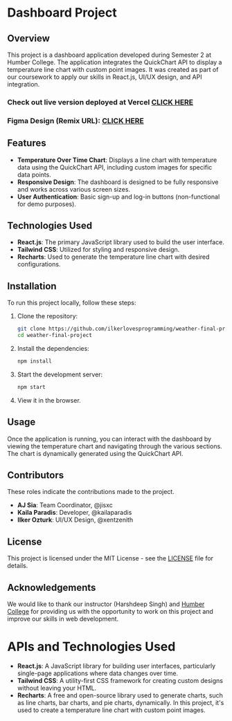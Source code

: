 # Dashboard Project

## Overview
This project is a dashboard application developed during Semester 2 at Humber College. The application integrates the QuickChart API to display a temperature line chart with custom point images. It was created as part of our coursework to apply our skills in React.js, UI/UX design, and API integration.

### Check out live version deployed at Vercel [CLICK HERE](https://weather-final-project.theilker.com/)
### Figma Design (Remix URL): [CLICK HERE](https://www.figma.com/design/jKatsLWXgnzPyvD5s3n9OZ/CPAN144-Weather-App?node-id=2-85&t=8gADczswpfQLeRGL-1)

## Features
- **Temperature Over Time Chart**: Displays a line chart with temperature data using the QuickChart API, including custom images for specific data points.
- **Responsive Design**: The dashboard is designed to be fully responsive and works across various screen sizes.
- **User Authentication**: Basic sign-up and log-in buttons (non-functional for demo purposes).

## Technologies Used
- **React.js**: The primary JavaScript library used to build the user interface.
- **Tailwind CSS**: Utilized for styling and responsive design.
- **Recharts**: Used to generate the temperature line chart with desired configurations.

## Installation
To run this project locally, follow these steps:

1. Clone the repository:
   ```bash
   git clone https://github.com/ilkerlovesprogramming/weather-final-project.git
   cd weather-final-project
   ```
2. Install the dependencies:
   ```bash
   npm install
   ```
3. Start the development server:
   ```bash
   npm start
   ```
4. View it in the browser.

## Usage
Once the application is running, you can interact with the dashboard by viewing the temperature chart and navigating through the various sections. The chart is dynamically generated using the QuickChart API.

## Contributors
These roles indicate the contributions made to the project.
- **AJ Sia**: Team Coordinator, @jisxc
- **Kaila Paradis**: Developer, @kailaparadis
- **Ilker Ozturk**: UI/UX Design, @xentzenith

## License
This project is licensed under the MIT License - see the [LICENSE](LICENSE) file for details.

## Acknowledgements
We would like to thank our instructor (Harshdeep Singh) and [Humber College](https://humber.ca) for providing us with the opportunity to work on this project and improve our skills in web development.

# APIs and Technologies Used
- **React.js**: A JavaScript library for building user interfaces, particularly single-page applications where data changes over time.
- **Tailwind CSS**: A utility-first CSS framework for creating custom designs without leaving your HTML.
- **Recharts**: A free and open-source library used to generate charts, such as line charts, bar charts, and pie charts, dynamically. In this project, it's used to create a temperature line chart with custom point images.
